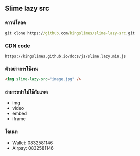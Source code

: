 ## Slime lazy src
### ดาวน์โหลด
```cmd
git clone https://github.com/kingslimes/slime-lazy-src.git
```
### CDN code
```url
https://kingslimes.github.io/docs/js/slime.lazy.min.js
```
### ตัวอย่างการใช้งาน
```html
<img slime-lazy-src="image.jpg" />
```
### สามารถนำไปใช้กับแทค
- img
- video
- embed
- iframe
### โดเนท
- Wallet: 0832581146
- Airpay: 0832581146
